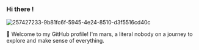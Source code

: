 ### Hi there !
![257427233-9b81fc6f-5945-4e24-8510-d3f5516cd40c](https://github.com/user-attachments/assets/f90f41f0-71a2-4104-8c03-a6bd163822bf)

👋 Welcome to my GitHub profile! I'm mars, a literal nobody on a journey to explore and make sense of everything.
